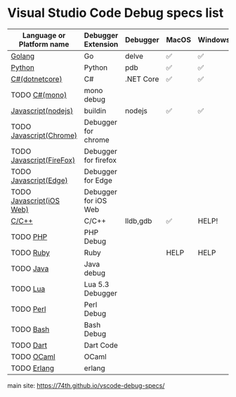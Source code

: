 <!-- vim: ts=2 sw=2 expandtab
-->
# Visual Studio Code Debug specs list

|Language or Platform name|Debugger Extension|Debugger|MacOS|Windows|Linux|
|---|---|---|---|---|---|
|[Golang](./golang)|Go|delve|✅|✅|✅|
|[Python](./python)|Python|pdb|✅|✅|✅|
|[C#(dotnetcore)](./csharp)|C#|.NET Core|✅|✅|✅|
|TODO [C#(mono)](./csharp_mono)|mono debug|||||
|[Javascript(nodejs)](./javascript)|buildin|nodejs|✅|✅|✅|
|TODO [Javascript(Chrome)](./javascript_chrome)|Debugger for chrome|||||
|TODO [Javascript(FireFox)](./javascript_firefox)|Debugger for firefox|||||
|TODO [Javascript(Edge)](./javascript_edge)|Debugger for Edge|||||
|TODO [Javascript(iOS Web)](./javascript_ios)|Debugger for iOS Web|||||
|[C/C++](./cpp)|C/C++|lldb,gdb|✅|HELP!|✅|
|TODO [PHP](./php)|PHP Debug|||||
|TODO [Ruby](./ruby)|Ruby||HELP|HELP|HELP|
|TODO [Java](./java)|Java debug|||||
|TODO [Lua](./Lua)|Lua 5.3 Debugger|||||
|TODO [Perl](./perl)|Perl Debug|||||
|TODO [Bash](./bash)|Bash Debug|||||
|TODO [Dart](./bash)|Dart Code|||||
|TODO [OCaml](./ocaml)|OCaml|||||
|TODO [Erlang](./erlang)|erlang|||||

main site: https://74th.github.io/vscode-debug-specs/

